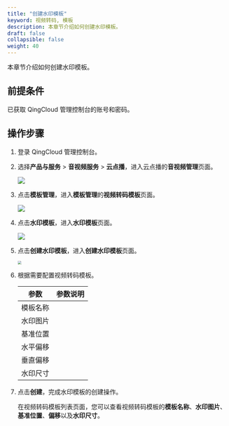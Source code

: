 ```yaml
---
title: "创建水印模板"
keyword: 视频转码, 模板
description: 本章节介绍如何创建水印模板。
draft: false
collapsible: false
weight: 40
---
```


本章节介绍如何创建水印模板。

## 前提条件

已获取 QingCloud 管理控制台的账号和密码。

## 操作步骤

1. 登录 QingCloud 管理控制台。

2. 选择**产品与服务** > **音视频服务** > **云点播**，进入云点播的**音视频管理**页面。

   ![](/audio_and_video/vod/_images/um_video_list.png)

3. 点击**模板管理**，进入**模板管理**的**视频转码模板**页面。

   ![](/audio_and_video/vod/_images/um_tempt_list.png)

4. 点击**水印模板**，进入**水印模板**页面。

   ![](/audio_and_video/vod/_images/um_watermark_list.png)

4. 点击**创建水印模板**，进入**创建水印模板**页面。

   <img src="/audio_and_video/vod/_images/um_water_list.png" style="zoom:50%;" />

5. 根据需要配置视频转码模板。

   | 参数     | 参数说明 |
   | -------- | -------- |
   | 模板名称 |          |
   | 水印图片 |          |
   | 基准位置 |          |
   | 水平偏移 |          |
   | 垂直偏移 |          |
   | 水印尺寸 |          |
   
6. 点击**创建**，完成水印模板的创建操作。

   在视频转码模板列表页面，您可以查看视频转码模板的**模板名称**、**水印图片**、**基准位置**、**偏移**以及**水印尺寸**。

